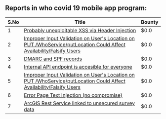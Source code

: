 ## Reports in who covid 19 mobile app program:
| S.No | Title | Bounty |
| ---- | ----- | ------ |
| 1 | [Probably unexploitable XSS via Header Injection](https://hackerone.com/reports/836689) | $0.0 |
| 2 | [Improper Input Validation on User's Location on PUT /WhoService/putLocation Could Affect Availability/Falsify Users](https://hackerone.com/reports/838647) | $0.0 |
| 3 | [DMARC and SPF records](https://hackerone.com/reports/1064087) | $0.0 |
| 4 | [Internal API endpoint is accesible for everyone](https://hackerone.com/reports/1066790) | $0.0 |
| 5 | [Improper Input Validation on User's Location on PUT /WhoService/putLocation Could Affect Availability/Falsify Users](https://hackerone.com/reports/1064149) | $0.0 |
| 6 | [Error Page Text Injection (no compromise)](https://hackerone.com/reports/1065830) | $0.0 |
| 7 | [ArcGIS Rest Service linked to unsecured survey data](https://hackerone.com/reports/1070344) | $0.0 |